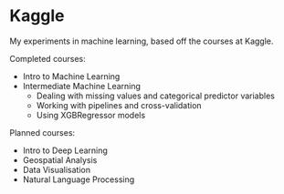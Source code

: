# Kaggle
My experiments in machine learning, based off the courses at Kaggle.

Completed courses:
* Intro to Machine Learning
* Intermediate Machine Learning
  - Dealing with missing values and categorical predictor variables
  - Working with pipelines and cross-validation
  - Using XGBRegressor models
 
 Planned courses:
 * Intro to Deep Learning
 * Geospatial Analysis
 * Data Visualisation
 * Natural Language Processing
